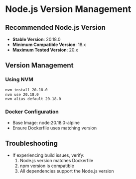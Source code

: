 # Node.js Version Management

## Recommended Node.js Version
- **Stable Version**: 20.18.0
- **Minimum Compatible Version**: 18.x
- **Maximum Tested Version**: 20.x

## Version Management

### Using NVM
```bash
nvm install 20.18.0
nvm use 20.18.0
nvm alias default 20.18.0
```

### Docker Configuration
- Base Image: node:20.18.0-alpine
- Ensure Dockerfile uses matching version

## Troubleshooting
- If experiencing build issues, verify:
  1. Node.js version matches Dockerfile
  2. npm version is compatible
  3. All dependencies support the Node.js version
